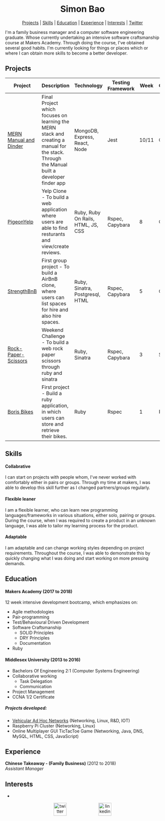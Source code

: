 <h1 align="center"> Simon Bao  </h1>

 <p align="center">  <a href='#projects'>Projects</a> |   <a href='#skills'>Skills</a>  |  <a href='#education'>Education</a> | <a href='#experience'>Experience</a> |  <a href='#interests'>Interests</a> |  <a href='https://twitter.com/SimonBao_Sy/'>Twitter</a> </p>

I'm a family business manager and a computer software engineering graduate.
Whose currently undertaking an intensive software craftsmanship course at Makers Academy.
Through doing the course, I've obtained several good habits.
I'm currently looking for things or places which or where I can obtain more skills to become a better developer.

## Projects  <a name= "projects"></a>
| Project | Description | Technology | Testing Framework | Week | Grouping |
| --- | --- | --- | --- | --- | --- |
| [MERN Manual and Dinder](https://github.com/SimonBao/Dindr) | Final Project which focuses on learning the MERN stack and creating a manual for the stack. Through the Manual built a developer finder app | MongoDB, Express, React, Node | Jest | 10/11 | Group(6) |
| [PigeonYelp](https://github.com/SimonBao/PigeonYelp) | Yelp Clone - To build a web application where users are able to find resturants and view/create reviews. | Ruby, Ruby On Rails, HTML, JS, CSS | Rspec, Capybara | 8 | Group(4) |
| [StrengthBnB](https://github.com/SimonBao/strength-bnb) | First group project - To build a AirBnB clone, where users can list spaces for hire and also hire spaces.  | Ruby, Sinatra, Postgresql, HTML | Rspec, Capybara | 5 | Group(4) |
| [Rock-Paper-Scissors](https://github.com/SimonBao/rps-challenge) | Weekend Challenge - To build a web rock paper scissors through ruby and sinatra | Ruby, Sinatra | Rspec, Capybara | 3 | Solo |
| [Boris Bikes](https://github.com/SimonBao/boris_bikes) | First project - Build a ruby application, in which users can store and retrieve their bikes. | Ruby | Rspec | 1 | Pairing |






## Skills <a name= "skills"></a>

#### Collabrative
I can start on projects with people whom, I've never worked with comfortably either in pairs or groups. Through my time at makers, I was able to develop this skill further as I changed partners/groups regularly.  
#### Flexible leaner
I am a flexible learner, who can learn new programming languages/frameworks in various situations, either solo, pairing or groups. During the course, when I was required to create a product in an unknown language, I was able to tailor my learning process for the product.
 
 #### Adaptable
 I am adaptable and can change working styles depending on project requirements. Throughout the course, I was able to demonstrate this by quickly changing what I was doing and start working on more pressing demands.  

## Education <a name= "education"></a>

#### Makers Academy (2017 to 2018)
12 week intensive development bootcamp, which emphasizes on:

- Agile methodologies
- Pair-programming
- Test/Behavioural Driven Development
- Software Craftsmanship
    - SOLID Principles
    - DRY Principles
    - Documentation
- Ruby 

#### Middlesex University (2013 to 2016)

- Bachelors Of Engineering 2:1 (Computer Systems Engineering)
- Collaborative working
    - Task Delegation
    - Communication
- Project Management
- CCNA 1/2 Certificate

##### Projects developed:
- [Vehicular Ad Hoc Networks](http://www.vanet.mdx.ac.uk/) (Networking, Linux, R&D, IOT)
- Raspberry Pi Cluster (Networking, Linux)
- Online Multiplayer GUI TicTacToe Game (Networking, Java, DNS, MySQL, HTML, CSS, JavaScript)


## Experience <a name= "experience"></a>

**Chinese Takeaway - (Family Business)** (2012 to 2018)   
*Assistant Manager*  

## Interests <a name= "interests"></a>
-
<a name= "contact"></a>
<p align="center">
<a href="https://twitter.com/SimonBao_Sy">
<img src="http://goinkscape.com/wp-content/uploads/2015/07/twitter-logo-final.png" alt="twitter" hspace="50" height="42" width="42"></a>

<a href="https://www.linkedin.com/in/simon-bao">
<img src="https://www.iconfinder.com/data/icons/free-social-icons/67/linkedin_circle_color-512.png" alt="linkedin" hspace="50" height="42" width="42"></a></p>

